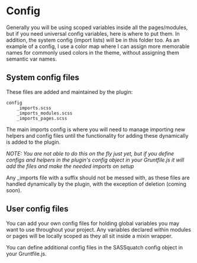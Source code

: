 # Config

Generally you will be using scoped variables inside all the pages/modules, but if you need universal config variables, here is where to put them. In addition, the system config (import lists) will be in this folder too. As an example of a config, I use a color map where I can assign more memorable names for commonly used colors in the theme, without assigning them semantic var names. 

## System config files

These files are added and maintained by the plugin:
    
    config
        _imports.scss
        _imports_modules.scss
        _imports_pages.scss

The main imports config is where you will need to manage importing new helpers and config files until the functionality for adding these dynamically is added to the plugin. 

*NOTE: You are not able to do this on the fly just yet, but if you define configs and helpers in the plugin's config object in your Gruntfile.js it will add the files and make the needed imports on setup*

Any _imports file with a suffix should not be messed with, as these files are handled dynamically by the plugin, with the exception of deletion (coming soon).

## User config files

You can add your own config files for holding global variables you may want to use throughout your project. Any variables declared within modules or pages will be locally scoped as they all sit inside a mixin wrapper.

You can define additional config files in the SASSquatch config object in your Gruntfile.js.